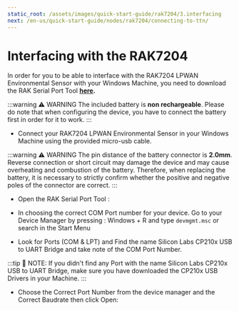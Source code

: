 ```yaml
---
static_root: /assets/images/quick-start-guide/rak7204/3.interfacing
next: /en-us/quick-start-guide/nodes/rak7204/connecting-to-ttn/
---
```


# Interfacing with the RAK7204

In order for you to be able to interface with the RAK7204 LPWAN Environmental Sensor with your Windows Machine, you need to download the RAK Serial Port Tool **[here](https://downloads.rakwireless.com/en/LoRa/Tools/RAK_SERIAL_PORT_TOOL_V1.2.1.zip).**

:::warning ⚠️ WARNING
The included battery is **non rechargeable**. Please do note that when configuring the device, you have to connect the battery first in order for it to work.
:::

- Connect your RAK7204 LPWAN Environmental Sensor in your Windows Machine using the provided micro-usb cable.

<rk-img
  :src="`${$frontmatter.static_root}/rak7204-pc.png`"
  width="70%"
  figure-number="1"
  caption="RAK7204 LPWAN Environmental Sensor to Laptop Connection"
/>

:::warning ⚠️ WARNING
The pin distance of the battery connector is **2.0mm**. Reverse connection or short circuit may damage the device and may cause overheating and combustion of the battery. Therefore, when replacing the battery, it is necessary to strictly confirm whether the positive and negative poles of the connector are correct.
:::

- Open the RAK Serial Port Tool :

<rk-img
  :src="`${$frontmatter.static_root}/oju7ucgriixkmghcaqxy.png`"
  width="100%"
  figure-number="2"
  caption="RAK Serial Port Tool"
/>

- In choosing the correct COM Port number for your device. Go to your Device Manager by pressing : Windows + R and type `devmgmt.msc` or search in the Start Menu

<rk-img
  :src="`${$frontmatter.static_root}/xjttdlmkzfsh5pg8vwcg.png`"
  width="70%"
  figure-number="3"
  caption="Device Manager"
/>

- Look for Ports (COM & LPT) and Find the name Silicon Labs CP210x USB to UART Bridge and take note of the COM Port Number.

:::tip 📝 NOTE:
If you didn't find any Port with the name Silicon Labs CP210x USB to UART Bridge, make sure you have downloaded the CP210x USB Drivers in your Machine.
:::

- Choose the Correct Port Number from the device manager and the Correct Baudrate then click Open:

<rk-img
  :src="`${$frontmatter.static_root}/nujplxpattmmleoaaghm.png`"
  width="100%"
  figure-number="4"
  caption="Correct Port Number and Correct Baud rate"
/>

<rk-img
  :src="`${$frontmatter.static_root}/w90quzm2ah5civgeojbx.png`"
  width="100%"
  figure-number="5"
  caption="Connection Success"
/>
